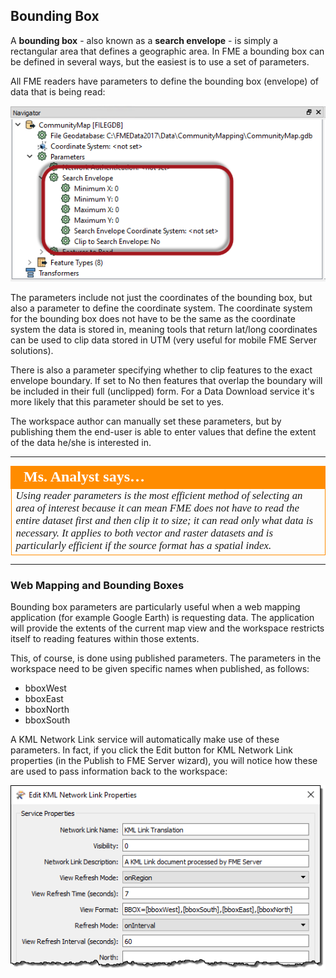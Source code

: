 ## Bounding Box ##

A **bounding box** - also known as a **search envelope** - is simply a rectangular area that defines a geographic area. In FME a bounding box can be defined in several ways, but the easiest is to use a set of parameters.

All FME readers have parameters to define the bounding box (envelope) of data that is being read:

![](./Images/Img3.002.ReaderSearchEnvParams.png)

The parameters include not just the coordinates of the bounding box, but also a parameter to define the coordinate system. The coordinate system for the bounding box does not have to be the same as the coordinate system the data is stored in, meaning tools that return lat/long coordinates can be used to clip data stored in UTM (very useful for mobile FME Server solutions). 

There is also a parameter specifying whether to clip features to the exact envelope boundary. If set to No then features that overlap the boundary will be included in their full (unclipped) form. For a Data Download service it's more likely that this parameter should be set to yes.

The workspace author can manually set these parameters, but by publishing them the end-user is able to enter values that define the extent of the data he/she is interested in.

---

<table style="border-spacing: 0px">
<tr>
<td style="vertical-align:middle;background-color:darkorange;border: 2px solid darkorange">
<i class="fa fa-quote-left fa-lg fa-pull-left fa-fw" style="color:white;padding-right: 12px;vertical-align:text-top"></i>
<span style="color:white;font-size:x-large;font-weight: bold;font-family:serif">Ms. Analyst says…</span>
</td>
</tr>

<tr>
<td style="border: 1px solid darkorange">
<span style="font-family:serif; font-style:italic; font-size:larger">
Using reader parameters is the most efficient method of selecting an area of interest because it can mean FME does not have to read the entire dataset first and then clip it to size; it can read only what data is necessary. It applies to both vector and raster datasets and is particularly efficient if the source format has a spatial index.
</span>
</td>
</tr>
</table>

---

### Web Mapping and Bounding Boxes ##

Bounding box parameters are particularly useful when a web mapping application (for example Google Earth) is requesting data. The application will provide the extents of the current map view and the workspace restricts itself to reading features within those extents.

This, of course, is done using published parameters. The parameters in the workspace need to be given specific names when published, as follows:

- bboxWest
- bboxEast
- bboxNorth
- bboxSouth

A KML Network Link service will automatically make use of these parameters. In fact, if you click the Edit button for KML Network Link properties (in the Publish to FME Server wizard), you will notice how these are used to pass information back to the workspace:

![](./Images/Img3.003.KMLNetworkLinkEnvParams.png)
